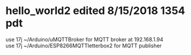 # hello_world2 edited 8/15/2018 1354 pdt<br>
use 17j ~/Arduino/uMQTTBroker for MQTT broker at 192.168.1.94<br>
use 17j ~/Arduino/ESP8266MQTTletterbox2 for MQTT publisher
